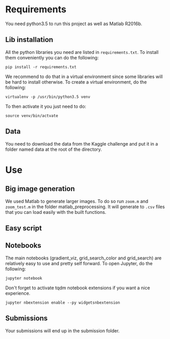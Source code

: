 # Requirements
You need python3.5 to run this project as well as Matlab R2016b.
## Lib installation
All the python libraries you need are listed in `requirements.txt`. To install
them conveniently you can do the following:
```shell
pip install -r requirements.txt
```
We recommend to do that in a virtual environment since some libraries will be
hard to install otherwise. To create a virtual environment, do the following:
```shell
virtualenv -p /usr/bin/python3.5 venv
```
To then activate it you just need to do:
```shell
source venv/bin/actvate
```
## Data
You need to download the data from the Kaggle challenge and put it in a folder
named data at the root of the directory.

# Use
## Big image generation
We used Matlab to generate larger images. To do so run `zoom.m` and
`zoom_test.m` in the folder matlab_preprocessing. It will generate to `.csv`
files that you can load easily with the built functions. 
## Easy script

## Notebooks
The main notebooks (gradient_viz, grid_search_color and grid_search) are
relatively easy to use and pretty self forward. To open Jupyter, do the
following:
```shell
jupyter notebook
```

Don't forget to activate tqdm notebook extensions if you want a nice experience.
```shell
jupyter nbextension enable --py widgetsnbextension
```
## Submissions
Your submissions will end up in the submission folder.
